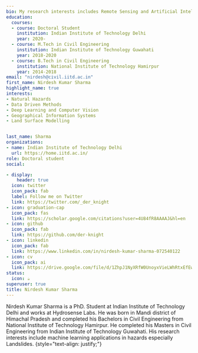 ```yaml
---
bio: My research interests includes Remote Sensing and Artificial Intelligence for Natural Hazards
education:
  courses:
  - course: Doctoral Student 
    institution: Indian Institute of Technology Delhi
    year: 2020-
  - course: M.Tech in Civil Engineering
    institution: Indian Institute of Technology Guwahati
    year: 2018-2020
  - course: B.Tech in Civil Engineering
    institution: National Institute of Technology Hamirpur
    year: 2014-2018
email: "nirdesh@civil.iitd.ac.in"
first_name: Nirdesh Kumar Sharma
highlight_name: true
interests:
- Natural Hazards
- Data Driven Methods
- Deep Learning and Computer Vision
- Geographical Information Systems
- Land Surface Modelling


last_name: Sharma
organizations:
- name: Indian Institute of Technology Delhi
  url: https://home.iitd.ac.in/
role: Doctoral student 
social:

- display:
    header: true
  icon: twitter
  icon_pack: fab
  label: Follow me on Twitter
  link: https://twitter.com/_der_knight
- icon: graduation-cap
  icon_pack: fas
  link: https://scholar.google.com/citations?user=4U84fR8AAAAJ&hl=en
- icon: github
  icon_pack: fab
  link: https://github.com/der-knight
- icon: linkedin
  icon_pack: fab
  link: https://www.linkedin.com/in/nirdesh-kumar-sharma-072540122
- icon: cv
  icon_pack: ai
  link: https://drive.google.com/file/d/1ZhpJ1NyXRfW0UnoyxVieLWhRtxEfEwOT/view?usp=sharing
status:
  icon: ☕️
superuser: true
title: Nirdesh Kumar Sharma 
---
```


Nirdesh Kumar Sharma is a PhD. Student at Indian Institute of Technology Delhi and works at Hydrosense Labs. He was born in Mandi district of Himachal Pradesh and completed his Bachelors in Civil Engineering from National Institute of Technology Hamirpur. He completed his Masters in Civil Engineering from Indian Institute of Technology Guwahati. His research interests include machine learning applications in hazards especially Landslides.
{style="text-align: justify;"}
